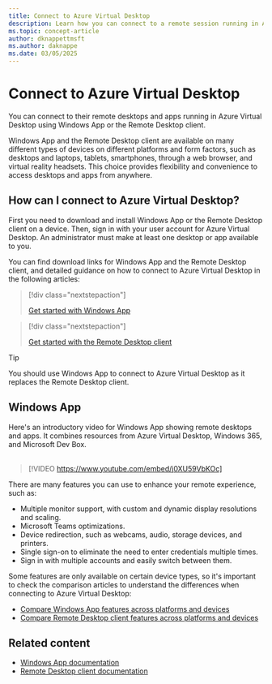 ```yaml
---
title: Connect to Azure Virtual Desktop
description: Learn how you can connect to a remote session running in Azure Virtual Desktop using Windows App or the Remote Desktop client.
ms.topic: concept-article
author: dknappettmsft
ms.author: daknappe
ms.date: 03/05/2025
---
```


# Connect to Azure Virtual Desktop

You can connect to their remote desktops and apps running in Azure Virtual Desktop using Windows App or the Remote Desktop client.

Windows App and the Remote Desktop client are available on many different types of devices on different platforms and form factors, such as desktops and laptops, tablets, smartphones, through a web browser, and virtual reality headsets. This choice provides flexibility and convenience to access desktops and apps from anywhere.

## How can I connect to Azure Virtual Desktop?

First you need to download and install Windows App or the Remote Desktop client on a device. Then, sign in with your user account for Azure Virtual Desktop. An administrator must make at least one desktop or app available to you.

You can find download links for Windows App and the Remote Desktop client, and detailed guidance on how to connect to Azure Virtual Desktop in the following articles:

> [!div class="nextstepaction"]
>
> [Get started with Windows App](/windows-app/get-started-connect-devices-desktops-apps?pivots=azure-virtual-desktop)

> [!div class="nextstepaction"]
>
> [Get started with the Remote Desktop client](/previous-versions/remote-desktop-client/connect-windows-cloud-services)

> [!TIP]
> You should use Windows App to connect to Azure Virtual Desktop as it replaces the Remote Desktop client.

## Windows App

Here's an introductory video for Windows App showing remote desktops and apps. It combines resources from Azure Virtual Desktop, Windows 365, and Microsoft Dev Box.<br /><br />

> [!VIDEO https://www.youtube.com/embed/j0XU59VbKOc]

There are many features you can use to enhance your remote experience, such as:

- Multiple monitor support, with custom and dynamic display resolutions and scaling.
- Microsoft Teams optimizations.
- Device redirection, such as webcams, audio, storage devices, and printers.
- Single sign-on to eliminate the need to enter credentials multiple times.
- Sign in with multiple accounts and easily switch between them.

Some features are only available on certain device types, so it's important to check the comparison articles to understand the differences when connecting to Azure Virtual Desktop:

- [Compare Windows App features across platforms and devices](/windows-app/compare-platforms-features?pivots=azure-virtual-desktop)
- [Compare Remote Desktop client features across platforms and devices](/previous-versions/remote-desktop-client/compare-remote-desktop-clients?pivots=azure-virtual-desktop)

## Related content

- [Windows App documentation](/windows-app/)
- [Remote Desktop client documentation](/previous-versions/remote-desktop-client/)
